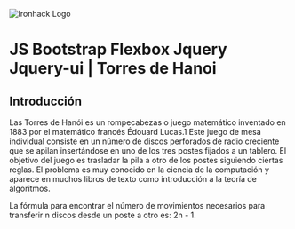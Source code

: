 ![Ironhack Logo](https://i.imgur.com/1QgrNNw.png)

# JS   Bootstrap Flexbox   Jquery   Jquery-ui   | Torres de Hanoi

## Introducción

Las Torres de Hanói es un rompecabezas o juego matemático inventado en 1883 por el matemático francés Édouard Lucas.1​ Este juego de mesa individual consiste en un número de discos perforados de radio creciente que se apilan insertándose en uno de los tres postes fijados a un tablero. El objetivo del juego es trasladar la pila a otro de los postes siguiendo ciertas reglas. El problema es muy conocido en la ciencia de la computación y aparece en muchos libros de texto como introducción a la teoría de algoritmos.

La fórmula para encontrar el número de movimientos necesarios para transferir n discos desde un poste a otro es: 2n - 1.

